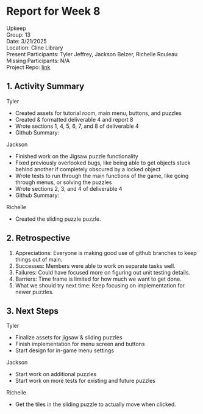 # Report for Week 8 #
Upkeep <br />
Group: 13<br />
Date: 3/21/2025<br />
Location: Cline Library<br />
Present Participants: Tyler Jeffrey, Jackson Belzer, Richelle Rouleau<br />
Missing Participants: N/A<br />
Project Repo: [link](https://github.com/TJeffrey237/CS386Project.git)

## 1. Activity Summary ##
Tyler
- Created assets for tutorial room, main menu, buttons, and puzzles
- Created & formatted deliverable 4 and report 8
- Wrote sections 1, 4, 5, 6, 7, and 8 of deliverable 4
- Github Summary: 

Jackson
- Finished work on the Jigsaw puzzle functionality
- Fixed previously overlooked bugs, like being able to get objects stuck behind another if completely obscured by a locked object
- Wrote tests to run through the main functions of the game, like going through menus, or solving the puzzles
- Wrote sections 2, 3, and 4 of deliverable 4
- Github Summary: 

Richelle
- Created the sliding puzzle puzzle.

## 2. Retrospective ##
1. Appreciations: Everyone is making good use of github branches to keep things out of main.
2. Successes: Members were able to work on separate tasks well.
3. Failures: Could have focused more on figuring out unit testing details.
4. Barriers: Time frame is limited for how much we want to get done.
5. What we should try next time: Keep focusing on implementation for newer puzzles.

## 3. Next Steps ##
Tyler
- Finalize assets for jigsaw & sliding puzzles
- Finish implementation for menu screen and buttons
- Start design for in-game menu settings

Jackson 
- Start work on additional puzzles
- Start work on more tests for existing and future puzzles

Richelle
- Get the tiles in the sliding puzzle to actually move when clicked.
